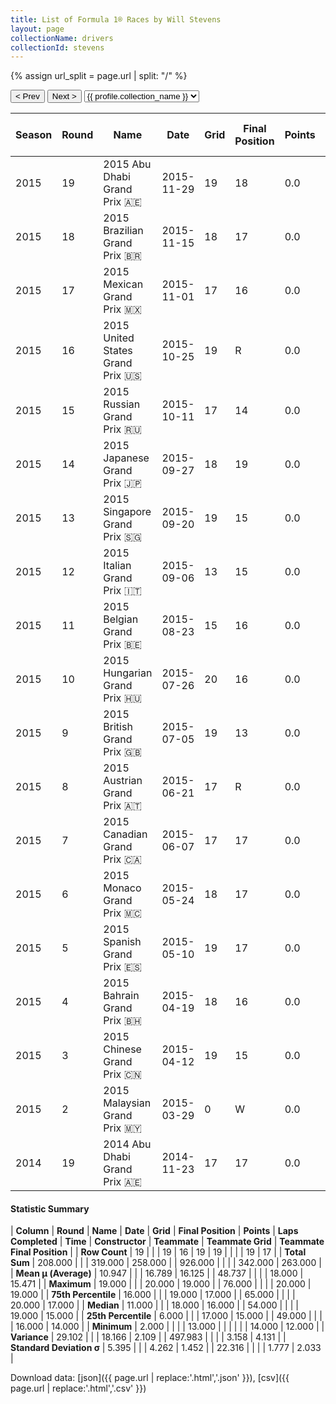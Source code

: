 ```yaml
---
title: List of Formula 1® Races by Will Stevens
layout: page
collectionName: drivers
collectionId: stevens
---
```


{% assign url_split = page.url | split: "/" %}
<div id="collection-navigation">
<button onclick="selector.options[selector.selectedIndex-1].value && (window.location = selector.options[selector.selectedIndex-1].value);">&lt; Prev</button>
<button onclick="selector.options[selector.selectedIndex+1].value && (window.location = selector.options[selector.selectedIndex+1].value);">Next &gt;</button>
<select id="selector" onchange="this.options[this.selectedIndex].value && (window.location = this.options[this.selectedIndex].value);">
  {% for collectionId in site.data[page.collectionName].refs %}
    {% if collectionId == page.collectionId %}
      {% assign selected = "selected" %}
    {% else %}
      {% assign selected = "" %}
    {% endif %}
    {% assign profile = site.data[page.collectionName][collectionId].profile %}
    <option value="/f1/{{ page.collectionName }}/{{ collectionId }}/{{ url_split[4] }}" {{ selected }}>{{ profile.collection_name }}</option>
  {% endfor %}
</select>
</div>

| Season | Round | Name | Date | Grid | Final Position | Points | Laps Completed | Time | Constructor | Teammate | Teammate Grid | Teammate Final Position |
|--|--|--|--|--|--|--|--|--|--|--|--|--|
| 2015 | 19 | 2015 Abu Dhabi Grand Prix 🇦🇪 | 2015-11-29 | 19 | 18 | 0.0 | 53 |   | Manor Marussia 🇬🇧 | [Roberto Merhi 🇪🇸](/f1/drivers/merhi) | 20 | 19 |
| 2015 | 18 | 2015 Brazilian Grand Prix 🇧🇷 | 2015-11-15 | 18 | 17 | 0.0 | 67 |   | Manor Marussia 🇬🇧 | [Alexander Rossi 🇺🇸](/f1/drivers/rossi) | 17 | 18 |
| 2015 | 17 | 2015 Mexican Grand Prix 🇲🇽 | 2015-11-01 | 17 | 16 | 0.0 | 69 |   | Manor Marussia 🇬🇧 | [Alexander Rossi 🇺🇸](/f1/drivers/rossi) | 16 | 15 |
| 2015 | 16 | 2015 United States Grand Prix 🇺🇸 | 2015-10-25 | 19 | R | 0.0 | 1 |   | Manor Marussia 🇬🇧 | [Alexander Rossi 🇺🇸](/f1/drivers/rossi) | 17 | 12 |
| 2015 | 15 | 2015 Russian Grand Prix 🇷🇺 | 2015-10-11 | 17 | 14 | 0.0 | 51 |   | Manor Marussia 🇬🇧 | [Roberto Merhi 🇪🇸](/f1/drivers/merhi) | 18 | 13 |
| 2015 | 14 | 2015 Japanese Grand Prix 🇯🇵 | 2015-09-27 | 18 | 19 | 0.0 | 50 |   | Manor Marussia 🇬🇧 | [Alexander Rossi 🇺🇸](/f1/drivers/rossi) | 19 | 18 |
| 2015 | 13 | 2015 Singapore Grand Prix 🇸🇬 | 2015-09-20 | 19 | 15 | 0.0 | 59 |   | Manor Marussia 🇬🇧 | [Alexander Rossi 🇺🇸](/f1/drivers/rossi) | 20 | 14 |
| 2015 | 12 | 2015 Italian Grand Prix 🇮🇹 | 2015-09-06 | 13 | 15 | 0.0 | 51 |   | Manor Marussia 🇬🇧 | [Roberto Merhi 🇪🇸](/f1/drivers/merhi) | 14 | 16 |
| 2015 | 11 | 2015 Belgian Grand Prix 🇧🇪 | 2015-08-23 | 15 | 16 | 0.0 | 42 |   | Manor Marussia 🇬🇧 | [Roberto Merhi 🇪🇸](/f1/drivers/merhi) | 17 | 15 |
| 2015 | 10 | 2015 Hungarian Grand Prix 🇭🇺 | 2015-07-26 | 20 | 16 | 0.0 | 65 |   | Manor Marussia 🇬🇧 | [Roberto Merhi 🇪🇸](/f1/drivers/merhi) | 19 | 15 |
| 2015 | 9 | 2015 British Grand Prix 🇬🇧 | 2015-07-05 | 19 | 13 | 0.0 | 49 |   | Manor Marussia 🇬🇧 | [Roberto Merhi 🇪🇸](/f1/drivers/merhi) | 20 | 12 |
| 2015 | 8 | 2015 Austrian Grand Prix 🇦🇹 | 2015-06-21 | 17 | R | 0.0 | 1 |   | Manor Marussia 🇬🇧 | [Roberto Merhi 🇪🇸](/f1/drivers/merhi) | 16 | 14 |
| 2015 | 7 | 2015 Canadian Grand Prix 🇨🇦 | 2015-06-07 | 17 | 17 | 0.0 | 66 |   | Manor Marussia 🇬🇧 | [Roberto Merhi 🇪🇸](/f1/drivers/merhi) | 16 | R |
| 2015 | 6 | 2015 Monaco Grand Prix 🇲🇨 | 2015-05-24 | 18 | 17 | 0.0 | 76 |   | Manor Marussia 🇬🇧 | [Roberto Merhi 🇪🇸](/f1/drivers/merhi) | 19 | 16 |
| 2015 | 5 | 2015 Spanish Grand Prix 🇪🇸 | 2015-05-10 | 19 | 17 | 0.0 | 63 |   | Manor Marussia 🇬🇧 | [Roberto Merhi 🇪🇸](/f1/drivers/merhi) | 20 | 18 |
| 2015 | 4 | 2015 Bahrain Grand Prix 🇧🇭 | 2015-04-19 | 18 | 16 | 0.0 | 55 |   | Manor Marussia 🇬🇧 | [Roberto Merhi 🇪🇸](/f1/drivers/merhi) | 19 | 17 |
| 2015 | 3 | 2015 Chinese Grand Prix 🇨🇳 | 2015-04-12 | 19 | 15 | 0.0 | 54 |   | Manor Marussia 🇬🇧 | [Roberto Merhi 🇪🇸](/f1/drivers/merhi) | 20 | 16 |
| 2015 | 2 | 2015 Malaysian Grand Prix 🇲🇾 | 2015-03-29 | 0 | W | 0.0 | 0 |   | Manor Marussia 🇬🇧 | [Roberto Merhi 🇪🇸](/f1/drivers/merhi) | 19 | 15 |
| 2014 | 19 | 2014 Abu Dhabi Grand Prix 🇦🇪 | 2014-11-23 | 17 | 17 | 0.0 | 54 |   | Caterham 🇲🇾 | [Kamui Kobayashi 🇯🇵](/f1/drivers/kobayashi) | 16 | R |

#### Statistic Summary

| **Column** | **Round** | **Name** | **Date** | **Grid** | **Final Position** | **Points** | **Laps Completed** | **Time** | **Constructor** | **Teammate** | **Teammate Grid** | **Teammate Final Position** |
| **Row Count** | 19 |  |  | 19 | 16 | 19 | 19 |  |  |  | 19 | 17 |
| **Total Sum** | 208.000 |  |  | 319.000 | 258.000 |  | 926.000 |  |  |  | 342.000 | 263.000 |
| **Mean μ (Average)** | 10.947 |  |  | 16.789 | 16.125 |  | 48.737 |  |  |  | 18.000 | 15.471 |
| **Maximum** | 19.000 |  |  | 20.000 | 19.000 |  | 76.000 |  |  |  | 20.000 | 19.000 |
| **75th Percentile** | 16.000 |  |  | 19.000 | 17.000 |  | 65.000 |  |  |  | 20.000 | 17.000 |
| **Median** | 11.000 |  |  | 18.000 | 16.000 |  | 54.000 |  |  |  | 19.000 | 15.000 |
| **25th Percentile** | 6.000 |  |  | 17.000 | 15.000 |  | 49.000 |  |  |  | 16.000 | 14.000 |
| **Minimum** | 2.000 |  |  |  | 13.000 |  |  |  |  |  | 14.000 | 12.000 |
| **Variance** | 29.102 |  |  | 18.166 | 2.109 |  | 497.983 |  |  |  | 3.158 | 4.131 |
| **Standard Deviation σ** | 5.395 |  |  | 4.262 | 1.452 |  | 22.316 |  |  |  | 1.777 | 2.033 |

Download data: [json]({{ page.url | replace:'.html','.json' }}), [csv]({{ page.url | replace:'.html','.csv' }})
